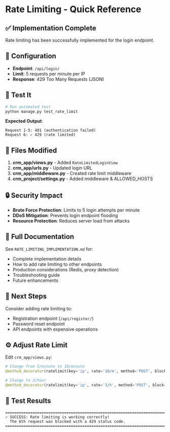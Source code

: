 # Rate Limiting - Quick Reference

## ✅ Implementation Complete

Rate limiting has been successfully implemented for the login endpoint.

## 🎯 Configuration

- **Endpoint**: `/api/login/`
- **Limit**: 5 requests per minute per IP
- **Response**: 429 Too Many Requests (JSON)

## 🧪 Test It

```bash
# Run automated test
python manage.py test_rate_limit
```

**Expected Output**:
```
Request 1-5: 401 (authentication failed)
Request 6: ✓ 429 (rate limited)
```

## 📁 Files Modified

1. **crm_app/views.py** - Added `RateLimitedLoginView`
2. **crm_app/urls.py** - Updated login URL
3. **crm_app/middleware.py** - Created rate limit middleware
4. **crm_project/settings.py** - Added middleware & ALLOWED_HOSTS

## 🔒 Security Impact

- **Brute Force Protection**: Limits to 5 login attempts per minute
- **DDoS Mitigation**: Prevents login endpoint flooding
- **Resource Protection**: Reduces server load from attacks

## 📖 Full Documentation

See `RATE_LIMITING_IMPLEMENTATION.md` for:
- Complete implementation details
- How to add rate limiting to other endpoints
- Production considerations (Redis, proxy detection)
- Troubleshooting guide
- Future enhancements

## 🚀 Next Steps

Consider adding rate limiting to:
- Registration endpoint (`/api/register/`)
- Password reset endpoint
- API endpoints with expensive operations

## ⚙️ Adjust Rate Limit

Edit `crm_app/views.py`:

```python
# Change from 5/minute to 10/minute
@method_decorator(ratelimit(key='ip', rate='10/m', method='POST', block=True), name='dispatch')

# Change to 3/hour
@method_decorator(ratelimit(key='ip', rate='3/h', method='POST', block=True), name='dispatch')
```

## 🎉 Test Results

```
================================================================================
✓ SUCCESS: Rate limiting is working correctly!
  The 6th request was blocked with a 429 status code.
================================================================================
```
